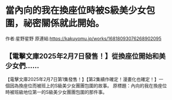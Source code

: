 # 當內向的我在換座位時被S級美少女包圍，祕密關係就此開始。

作者:星野星野
原連結:https://kakuyomu.jp/works/16818093076268902095

## 【電擊文庫2025年2月7日發售！】從換座位開始和美少女們……

【電擊文庫2025年2月7日第1集發售！】【第2集續作確定！漫畫化也確定！】一個因為換座位而被班上的S級美少女團團包圍的故事。
原標題：內向的我在換座位時被班級地位第一的S級美少女團團包圍的那件事。